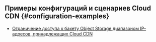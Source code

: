 ## Примеры конфигураций и сценариев Cloud CDN {#configuration-examples}

* [Ограничение доступа к бакету Object Storage диапазоном IP-адресов, принадлежащих Cloud CDN](permit-bucket-access-only-to-cdn-networks.md)
